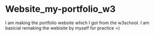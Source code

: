 # Website_my-portfolio_w3
I am making the portfolio website which I got from the w3school. I am basicial remaking the webisite by myself for practice =)
